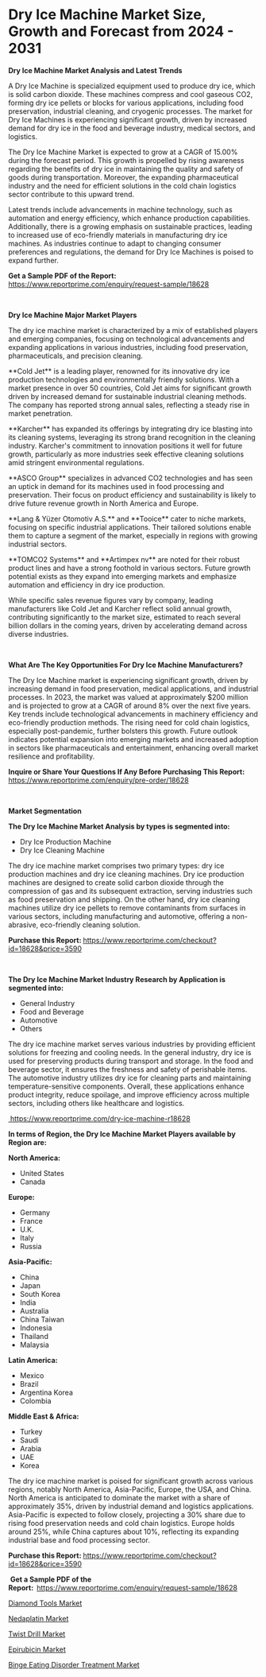 <p><h1>Dry Ice Machine Market Size, Growth and Forecast from 2024 - 2031</h1></p><p><strong>Dry Ice Machine Market Analysis and Latest Trends</strong></p>
<p><p>A Dry Ice Machine is specialized equipment used to produce dry ice, which is solid carbon dioxide. These machines compress and cool gaseous CO2, forming dry ice pellets or blocks for various applications, including food preservation, industrial cleaning, and cryogenic processes. The market for Dry Ice Machines is experiencing significant growth, driven by increased demand for dry ice in the food and beverage industry, medical sectors, and logistics.</p><p>The Dry Ice Machine Market is expected to grow at a CAGR of 15.00% during the forecast period. This growth is propelled by rising awareness regarding the benefits of dry ice in maintaining the quality and safety of goods during transportation. Moreover, the expanding pharmaceutical industry and the need for efficient solutions in the cold chain logistics sector contribute to this upward trend. </p><p>Latest trends include advancements in machine technology, such as automation and energy efficiency, which enhance production capabilities. Additionally, there is a growing emphasis on sustainable practices, leading to increased use of eco-friendly materials in manufacturing dry ice machines. As industries continue to adapt to changing consumer preferences and regulations, the demand for Dry Ice Machines is poised to expand further.</p></p>
<p><strong>Get a Sample PDF of the Report:&nbsp;</strong> <a href="https://www.reportprime.com/enquiry/request-sample/18628?utm_campaign=115&utm_medium=2&utm_source=Github&utm_content=ia&utm_term=21112024&utm_id=dry-ice-machine">https://www.reportprime.com/enquiry/request-sample/18628</a></p>
<p>&nbsp;</p>
<p><strong>Dry Ice Machine Major Market Players</strong></p>
<p><p>The dry ice machine market is characterized by a mix of established players and emerging companies, focusing on technological advancements and expanding applications in various industries, including food preservation, pharmaceuticals, and precision cleaning.</p><p>**Cold Jet** is a leading player, renowned for its innovative dry ice production technologies and environmentally friendly solutions. With a market presence in over 50 countries, Cold Jet aims for significant growth driven by increased demand for sustainable industrial cleaning methods. The company has reported strong annual sales, reflecting a steady rise in market penetration.</p><p>**Karcher** has expanded its offerings by integrating dry ice blasting into its cleaning systems, leveraging its strong brand recognition in the cleaning industry. Karcher's commitment to innovation positions it well for future growth, particularly as more industries seek effective cleaning solutions amid stringent environmental regulations.</p><p>**ASCO Group** specializes in advanced CO2 technologies and has seen an uptick in demand for its machines used in food processing and preservation. Their focus on product efficiency and sustainability is likely to drive future revenue growth in North America and Europe.</p><p>**Lang & Yüzer Otomotiv A.S.** and **Tooice** cater to niche markets, focusing on specific industrial applications. Their tailored solutions enable them to capture a segment of the market, especially in regions with growing industrial sectors.</p><p>**TOMCO2 Systems** and **Artimpex nv** are noted for their robust product lines and have a strong foothold in various sectors. Future growth potential exists as they expand into emerging markets and emphasize automation and efficiency in dry ice production.</p><p>While specific sales revenue figures vary by company, leading manufacturers like Cold Jet and Karcher reflect solid annual growth, contributing significantly to the market size, estimated to reach several billion dollars in the coming years, driven by accelerating demand across diverse industries.</p></p>
<p>&nbsp;</p>
<p><strong>What Are The Key Opportunities For Dry Ice Machine Manufacturers?</strong></p>
<p><p>The Dry Ice Machine market is experiencing significant growth, driven by increasing demand in food preservation, medical applications, and industrial processes. In 2023, the market was valued at approximately $200 million and is projected to grow at a CAGR of around 8% over the next five years. Key trends include technological advancements in machinery efficiency and eco-friendly production methods. The rising need for cold chain logistics, especially post-pandemic, further bolsters this growth. Future outlook indicates potential expansion into emerging markets and increased adoption in sectors like pharmaceuticals and entertainment, enhancing overall market resilience and profitability.</p></p>
<p><strong>Inquire or Share Your Questions If Any Before Purchasing This Report:</strong> <a href="https://www.reportprime.com/enquiry/pre-order/18628?utm_campaign=115&utm_medium=2&utm_source=Github&utm_content=ia&utm_term=21112024&utm_id=dry-ice-machine">https://www.reportprime.com/enquiry/pre-order/18628</a></p>
<p>&nbsp;</p>
<p><strong>Market Segmentation</strong></p>
<p><strong>The Dry Ice Machine Market Analysis by types is segmented into:</strong></p>
<p><ul><li>Dry Ice Production Machine</li><li>Dry Ice Cleaning Machine</li></ul></p>
<p><p>The dry ice machine market comprises two primary types: dry ice production machines and dry ice cleaning machines. Dry ice production machines are designed to create solid carbon dioxide through the compression of gas and its subsequent extraction, serving industries such as food preservation and shipping. On the other hand, dry ice cleaning machines utilize dry ice pellets to remove contaminants from surfaces in various sectors, including manufacturing and automotive, offering a non-abrasive, eco-friendly cleaning solution.</p></p>
<p><strong>Purchase this Report:&nbsp;</strong><a href="https://www.reportprime.com/checkout?id=18628&price=3590&utm_campaign=115&utm_medium=2&utm_source=Github&utm_content=ia&utm_term=21112024&utm_id=dry-ice-machine">https://www.reportprime.com/checkout?id=18628&price=3590</a></p>
<p>&nbsp;</p>
<p><strong>The Dry Ice Machine Market Industry Research by Application is segmented into:</strong></p>
<p><ul><li>General Industry</li><li>Food and Beverage</li><li>Automotive</li><li>Others</li></ul></p>
<p><p>The dry ice machine market serves various industries by providing efficient solutions for freezing and cooling needs. In the general industry, dry ice is used for preserving products during transport and storage. In the food and beverage sector, it ensures the freshness and safety of perishable items. The automotive industry utilizes dry ice for cleaning parts and maintaining temperature-sensitive components. Overall, these applications enhance product integrity, reduce spoilage, and improve efficiency across multiple sectors, including others like healthcare and logistics.</p></p>
<p><a href="https://www.reportprime.com/dry-ice-machine-r18628?utm_campaign=115&utm_medium=2&utm_source=Github&utm_content=ia&utm_term=21112024&utm_id=dry-ice-machine">&nbsp;https://www.reportprime.com/dry-ice-machine-r18628</a></p>
<p><strong>In terms of Region, the Dry Ice Machine Market Players available by Region are:</strong></p>
<p>
    <p> <strong> North America: </strong>
        <ul>
            <li>United States</li>
            <li>Canada</li>
        </ul>
        </p> 
    <p> <strong> Europe: </strong>
        <ul>
            <li>Germany</li>
            <li>France</li>
            <li>U.K.</li>
            <li>Italy</li>
            <li>Russia</li>
        </ul>
        </p> 
    <p> <strong> Asia-Pacific: </strong>
        <ul>
            <li>China</li>
            <li>Japan</li>
            <li>South Korea</li>
            <li>India</li>
            <li>Australia</li>
            <li>China Taiwan</li>
            <li>Indonesia</li>
            <li>Thailand</li>
            <li>Malaysia</li>
        </ul>
        </p> 
    <p> <strong> Latin America: </strong>
        <ul>
            <li>Mexico</li>
            <li>Brazil</li>
            <li>Argentina Korea</li>
            <li>Colombia</li>
        </ul>
        </p> 
    <p> <strong> Middle East & Africa: </strong>
        <ul>
            <li>Turkey</li>
            <li>Saudi</li>
            <li>Arabia</li>
            <li>UAE</li>
            <li>Korea</li>
        </ul>
    </p>
    </p>
<p><p>The dry ice machine market is poised for significant growth across various regions, notably North America, Asia-Pacific, Europe, the USA, and China. North America is anticipated to dominate the market with a share of approximately 35%, driven by industrial demand and logistics applications. Asia-Pacific is expected to follow closely, projecting a 30% share due to rising food preservation needs and cold chain logistics. Europe holds around 25%, while China captures about 10%, reflecting its expanding industrial base and food processing sector.</p></p>
<p><strong>Purchase this Report: </strong><a href="https://www.reportprime.com/checkout?id=18628&price=3590&utm_campaign=115&utm_medium=2&utm_source=Github&utm_content=ia&utm_term=21112024&utm_id=dry-ice-machine">https://www.reportprime.com/checkout?id=18628&price=3590</a></p>
<p>&nbsp;<strong>Get a Sample PDF of the Report:&nbsp;&nbsp;</strong><a href="https://www.reportprime.com/enquiry/request-sample/18628?utm_campaign=115&utm_medium=2&utm_source=Github&utm_content=ia&utm_term=21112024&utm_id=dry-ice-machine">https://www.reportprime.com/enquiry/request-sample/18628</a></p>
<p><strong></strong></p>
<p><p><a href="https://github.com/JakirUddin651/Market-Research-Report-List-1/blob/main/diamond-tools-market.md?utm_campaign=115&utm_medium=2&utm_source=Github&utm_content=ia&utm_term=21112024&utm_id=dry-ice-machine">Diamond Tools Market</a></p><p><a href="https://issuu.com/reportprime-2/docs/nedaplatin-market-size-2030.pptx_8ceb1d3b4693e1?utm_campaign=115&utm_medium=2&utm_source=Github&utm_content=ia&utm_term=21112024&utm_id=dry-ice-machine">Nedaplatin Market</a></p><p><a href="https://github.com/ashepherd82/Market-Research-Report-List-6/blob/main/twist-drill-market.md?utm_campaign=115&utm_medium=2&utm_source=Github&utm_content=ia&utm_term=21112024&utm_id=dry-ice-machine">Twist Drill Market</a></p><p><a href="https://issuu.com/reportprime-2/docs/epirubicin-market-size-2030.pptx_c84d35d7d5de67?utm_campaign=115&utm_medium=2&utm_source=Github&utm_content=ia&utm_term=21112024&utm_id=dry-ice-machine">Epirubicin Market</a></p><p><a href="https://www.linkedin.com/pulse/sustaining-industry-growth-study-binge-eating-disorder-treatment-bsqzc?utm_campaign=115&utm_medium=2&utm_source=Github&utm_content=ia&utm_term=21112024&utm_id=dry-ice-machine">Binge Eating Disorder Treatment Market</a></p></p>